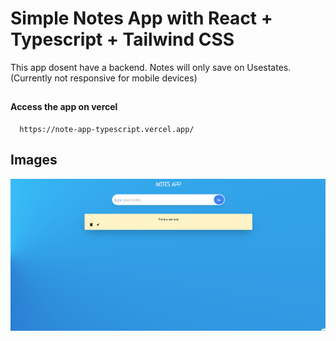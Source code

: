 
# Simple Notes App with React + Typescript + Tailwind CSS

This app dosent have a backend. Notes will only save on Usestates. (Currently not responsive for mobile devices)



## 

#### Access the app on vercel

```http
  https://note-app-typescript.vercel.app/
```




## Images


![image](https://github.com/PercyGFX/note-app-typescript/blob/main/images/1.png?raw=true)
